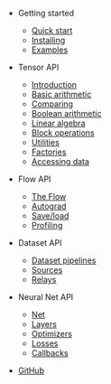 - Getting started

  - [Quick start](README)
  - [Installing](installing)
  - [Examples](examples)

- Tensor API

  - [Introduction](tensor/)
  - [Basic arithmetic](tensor/basic-arithmetic)
  - [Comparing](tensor/comparing)
  - [Boolean arithmetic](tensor/boolean-arithmetic)
  - [Linear algebra](tensor/linear-algebra)
  - [Block operations](tensor/block-operations)
  - [Utilities](tensor/utils)
  - [Factories](tensor/factories)
  - [Accessing data](accessing-data)

- Flow API

  - [The Flow](flow/)
  - [Autograd](flow/autograd)
  - [Save/load](flow/save-load)
  - [Profiling](flow/profiling)

- Dataset API

  - [Dataset pipelines](dataset/)
  - [Sources](dataset/sources)
  - [Relays](dataset/relays)

- Neural Net API

  - [Net](net)
  - [Layers](layers)
  - [Optimizers](optimizers)
  - [Losses](optimizers)
  - [Callbacks](callbacks)


- [GitHub](https://github.com/matcha-ai/matcha-engine)
